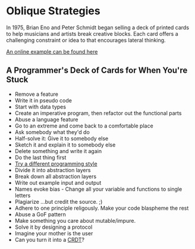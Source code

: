 # Oblique Strategies

In 1975, Brian Eno and Peter Schmidt began selling a deck of printed cards to help musicians and artists break
creative blocks.  Each card offers a challenging constraint or idea to that encourages lateral thinking.

[An online example can be found here](http://www.oblicard.com/)

## A Programmer's Deck of Cards for When You're Stuck

* Remove a feature
* Write it in pseudo code
* Start with data types
* Create an imperative program, then refactor out the functional parts
* Abuse a language feature
* Go to an extreme and come back to a comfortable place
* Ask somebody what they'd do
* Half-solve it:  Give it to somebody else
* Sketch it and explain it to somebody else
* Delete something and write it again
* Do the last thing first
* [Try a different programming style](https://github.com/crista/exercises-in-programming-style)
* Divide it into abstraction layers
* Break down all abstraction layers
* Write out example input and output
* Names evoke bias - Change all your variable and functions to single letters
* Plagiarize  ...but credit the source.  ;)
* Adhere to one principle religously.  Make your code blaspheme the rest
* Abuse a GoF pattern
* Make something you care about mutable/impure.
* Solve it by designing a protocol
* Imagine your mother is the user
* Can you turn it into a [CRDT](https://en.wikipedia.org/wiki/Conflict-free_replicated_data_type)?
